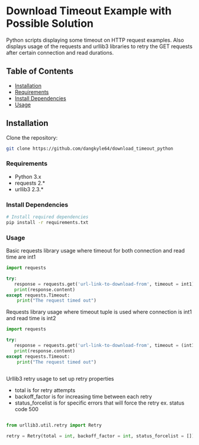 # Download Timeout Example with Possible Solution

Python scripts displaying some timeout on HTTP request examples. Also displays usage of the requests and urllib3 libraries to retry the GET requests after certain connection and read durations. 

## Table of Contents
- [Installation](#installation)
- [Requirements](#requirements)
- [Install Dependencies](#install-dependencies)
- [Usage](#usage)


## Installation

Clone the repository:
   ```bash
   git clone https://github.com/dangkyle64/download_timeout_python
   ```

### Requirements
- Python 3.x
- requests 2.*
- urllib3 2.3.*

### Install Dependencies

```bash
# Install required dependencies
pip install -r requirements.txt
```

### Usage

Basic requests library usage where timeout for both connection and read time are int1
```python
import requests

try:
   response = requests.get('url-link-to-download-from', timeout = int1)
   print(response.content)
except requests.Timeout:
    print("The request timed out")
```

Requests library usage where timeout tuple is used where connection is int1 and read time is int2
```python
import requests

try:
   response = requests.get('url-link-to-download-from', timeout = (int1, int2))
   print(response.content)
except requests.Timeout:
    print("The request timed out")
   
```

Urllib3 retry usage to set up retry properties
- total is for retry attempts
- backoff_factor is for increasing time between each retry 
- status_forcelist is for specific errors that will force the retry ex. status code 500
```python

from urllib3.util.retry import Retry 

retry = Retry(total = int, backoff_factor = int, status_forcelist = [])
```